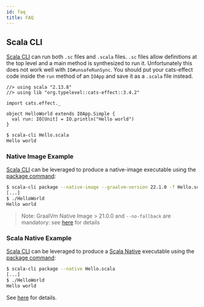 ```yaml
---
id: faq
title: FAQ
---
```


## Scala CLI

[Scala CLI](https://scala-cli.virtuslab.org/) can run both `.sc` files and `.scala` files. `.sc` files allow definitions at the top level and a main method is synthesized to run it. Unfortunately this does not work well with `IO#unsafeRunSync`. You should put your cats-effect code inside the `run` method of an `IOApp` and save it as a `.scala` file instead.

```scala-cli
//> using scala "2.13.8"
//> using lib "org.typelevel::cats-effect::3.4.2"

import cats.effect._

object HelloWorld extends IOApp.Simple {
  val run: IO[Unit] = IO.println("Hello world")
}
```

```sh
$ scala-cli Hello.scala
Hello world
```

### Native Image Example

[Scala CLI](https://scala-cli.virtuslab.org/) can be leveraged to produce a native-image executable using the [package command](https://scala-cli.virtuslab.org/docs/commands/package#native-image):

```sh
$ scala-cli package --native-image --graalvm-version 22.1.0 -f Hello.scala -- --no-fallback
[...]
$ ./HelloWorld
Hello world
```

> Note: GraalVm Native Image > 21.0.0 and `--no-fallback` are mandatory: see [here](core/native-image.md) for details

### Scala Native Example

[Scala CLI](https://scala-cli.virtuslab.org/) can be leveraged to produce a [Scala Native](https://github.com/scala-native/scala-native) executable using the [package command](https://scala-cli.virtuslab.org/docs/commands/package/#scala-native):

```sh
$ scala-cli package --native Hello.scala
[...]
$ ./HelloWorld
Hello world
```

See [here](core/scala-native.md) for details.

